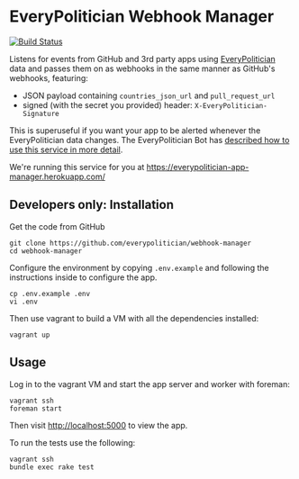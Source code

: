 # EveryPolitician Webhook Manager

[![Build Status](https://travis-ci.org/everypolitician/webhook-manager.svg?branch=master)](https://travis-ci.org/everypolitician/webhook-manager)

Listens for events from GitHub and 3rd party apps using [EveryPolitician](http://everypolitician.org) data and passes them on as webhooks in the same manner as GitHub's webhooks, featuring:

* JSON payload containing `countries_json_url` and `pull_request_url`
* signed (with the secret you provided) header: `X-EveryPolitician-Signature` 

This is superuseful if you want your app to be alerted whenever the EveryPolitician data changes.
The EveryPolitician Bot has [described how to use this service in more detail](https://medium.com/@everypolitician/i-webhooks-pass-it-on-703e35e9ee93).

We're running this service for you at https://everypolitician-app-manager.herokuapp.com/

## Developers only: Installation

Get the code from GitHub

    git clone https://github.com/everypolitician/webhook-manager
    cd webhook-manager

Configure the environment by copying `.env.example` and following the instructions inside to configure the app.

    cp .env.example .env
    vi .env

Then use vagrant to build a VM with all the dependencies installed:

    vagrant up

## Usage

Log in to the vagrant VM and start the app server and worker with foreman:

    vagrant ssh
    foreman start

Then visit <http://localhost:5000> to view the app.

To run the tests use the following:

    vagrant ssh
    bundle exec rake test
